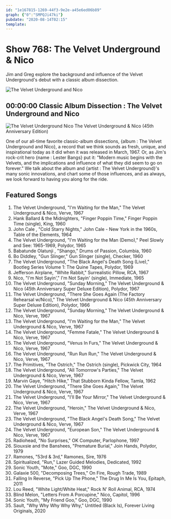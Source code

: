 ```yaml
---
id: "1e167815-1269-44f3-9e2e-a45e6ed06b89"
graph: {"0":"SMPQJi47ki"}
pubdate: "2020-08-14T02:15"
template: 
---
```






# Show 768: The Velvet Underground & Nico

Jim and Greg explore the background and influence of the Velvet Underground's debut with a classic album dissection.

![The Velvet Underground and Nico](https://static.soundopinions.org/images/2017/vuandnico_web.jpg)



## 00:00:00 Classic Album Dissection : The Velvet Underground and Nico

![The Velvet Underground  Nico The Velvet Underground & Nico (45th Anniversary Edition)](https://static.soundopinions.org/assets/768/02.jpg)

One of our all-time favorite classic-album dissections, {album : The Velvet Underground and Nico},  a record that we think sounds as fresh, unique, and inspirational today as it did when it was released in March, 1967. Or, as Jim's rock-crit hero {name : Lester Bangs} put it: "Modern music begins with the Velvets, and the implications and influence of what they did seem to go on forever." We talk about the album and {artist : The Velvet Underground}'s many sonic innovations, and chart some of those influences, and as always, we look forward to having you along for the ride.



## Featured Songs

1. The Velvet Underground, "I'm Waiting for the Man," The Velvet Underground & Nico, Verve, 1967
2. Hank Ballard & the Midnighters, "Finger Poppin Time," Finger Poppin Time (single), King, 1960
3. John Cale , "Cold Starry Nights," John Cale - New York in the 1960s, Table of the Elements, 1964
4. The Velvet Underground, "I'm Waiting for the Man (Demo)," Peel Slowly and See: 1965-1969, Polydor, 1965
5. Babatunde Olatunji , "Shango," Drums of Passion, Columbia, 1960
6. Bo Diddley, "Gun Slinger," Gun Slinger (single), Checker, 1960
7. The Velvet Underground, "The Black Angel's Death Song (Live)," Bootleg Series Volume 1: The Quine Tapes, Polydor, 1969
8. Jefferson Airplane, "White Rabbit," Surrealistic Pillow, RCA, 1967
9. Nico, "I'm Not Sayin'," I'm Not Sayin' (single), Immediate, 1965
10. The Velvet Underground, "Sunday Morning," The Velvet Underground & Nico (45th Anniversary Super Deluxe Edition), Polydor, 1967
11. The Velvet Underground, "There She Goes Again (The Factory Rehearsal w/Nico)," The Velvet Underground & Nico (45th Anniversary Super Deluxe Edition), Polydor, 1966
12. The Velvet Underground, "Sunday Morning," The Velvet Underground & Nico, Verve, 1967
13. The Velvet Underground, "I'm Waiting for the Man," The Velvet Underground & Nico, Verve, 1967
14. The Velvet Underground, "Femme Fatale," The Velvet Underground & Nico, Verve, 1967
15. The Velvet Underground, "Venus In Furs," The Velvet Underground & Nico, Verve, 1967
16. The Velvet Underground, "Run Run Run," The Velvet Underground & Nico, Verve, 1967
17. The Primitives, "The Ostrich," The Ostrich (single), Pickwick City, 1964
18. The Velvet Underground, "All Tomorrow's Parties," The Velvet Underground & Nico, Verve, 1967
19. Marvin Gaye, "Hitch Hike," That Stubborn Kinda Fellow, Tamla, 1962
20. The Velvet Underground, "There She Goes Again," The Velvet Underground & Nico, Verve, 1967
21. The Velvet Underground, "I'll Be Your Mirror," The Velvet Underground & Nico, Verve, 1967
22. The Velvet Underground, "Heroin," The Velvet Underground & Nico, Verve, 1967
23. The Velvet Underground, "The Black Angel's Death Song," The Velvet Underground & Nico, Verve, 1967
24. The Velvet Underground, "European Son," The Velvet Underground & Nico, Verve, 1967
25. Radiohead, "No Surprises," OK Computer, Parlophone, 1997
26. Siouxsie and the Banshees, "Premature Burial," Join Hands, Polydor, 1979
27. Ramones, "53rd & 3rd," Ramones, Sire, 1976
28. Spiritualized, "Run," Lazer Guided Melodies, Dedicated, 1992
29. Sonic Youth, "Mote," Goo, DGC, 1990
30. Galaxie 500, "Decomposing Trees," On Fire, Rough Trade, 1989
31. Falling In Reverse, "Pick Up The Phone," The Drug In Me Is You, Epitaph, 2011
32. Lou Reed, "White Light/White Heat," Rock N' Roll Animal, RCA, 1974
33. Blind Melon, "Letters From A Porcupine," Nico, Capitol, 1996
34. Sonic Youth, "My Friend Goo," Goo, DGC, 1990
35. Sault, "Why Why Why Why Why," Untitled (Black Is), Forever Living Originals, 2020